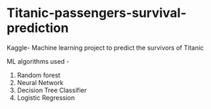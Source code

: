 # Titanic-passengers-survival-prediction
Kaggle- Machine learning project to predict the survivors of Titanic

ML algorithms used - 
1. Random forest
2. Neural Network
3. Decision Tree Classifier
4. Logistic Regression

